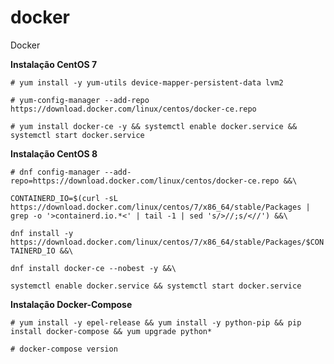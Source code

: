 # docker
Docker

**Instalação CentOS 7**

`# yum install -y yum-utils device-mapper-persistent-data lvm2`

`# yum-config-manager --add-repo https://download.docker.com/linux/centos/docker-ce.repo`

`# yum install docker-ce -y && systemctl enable docker.service && systemctl start docker.service`

**Instalação CentOS 8**

`# dnf config-manager --add-repo=https://download.docker.com/linux/centos/docker-ce.repo &&\`

`CONTAINERD_IO=$(curl -sL https://download.docker.com/linux/centos/7/x86_64/stable/Packages | grep -o '>containerd.io.*<' | tail -1 | sed 's/>//;s/<//') &&\`

`dnf install -y https://download.docker.com/linux/centos/7/x86_64/stable/Packages/$CONTAINERD_IO &&\`

`dnf install docker-ce --nobest -y &&\`

`systemctl enable docker.service && systemctl start docker.service`

**Instalação Docker-Compose**

`# yum install -y epel-release && yum install -y python-pip && pip install docker-compose && yum upgrade python*`

`# docker-compose version`

